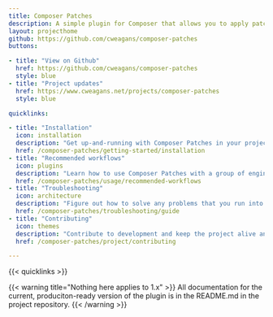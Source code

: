 ```yaml
---
title: Composer Patches
description: A simple plugin for Composer that allows you to apply patches to your dependencies.
layout: projecthome
github: https://github.com/cweagans/composer-patches
buttons:

- title: "View on Github"
  href: https://github.com/cweagans/composer-patches
  style: blue
- title: "Project updates"
  href: https://www.cweagans.net/projects/composer-patches
  style: blue

quicklinks:

- title: "Installation"
  icon: installation
  description: "Get up-and-running with Composer Patches in your project"
  href: /composer-patches/getting-started/installation
- title: "Recommended workflows"
  icon: plugins
  description: "Learn how to use Composer Patches with a group of engineers."
  href: /composer-patches/usage/recommended-workflows
- title: "Troubleshooting"
  icon: architecture
  description: "Figure out how to solve any problems that you run into."
  href: /composer-patches/troubleshooting/guide
- title: "Contributing"
  icon: themes
  description: "Contribute to development and keep the project alive and healthy."
  href: /composer-patches/project/contributing

---
```


{{< quicklinks >}}

{{< warning title="Nothing here applies to 1.x" >}}
All documentation for the current, produciton-ready version of the plugin is in the README.md in the project repository.
{{< /warning >}}
